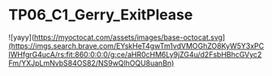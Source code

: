 # TP06_C1_Gerry_ExitPlease




![yayy](https://myoctocat.com/assets/images/base-octocat.svg](https://imgs.search.brave.com/EYskHeT4gwTm1vdVMOGhZO8KyW5Y3xPCIWHfgrG4ucA/rs:fit:860:0:0:0/g:ce/aHR0cHM6Ly9jZG4u/d2FsbHBhcGVyc2Fm/YXJpLmNvbS84OS82/NS9wQlhOQU8uanBn)

